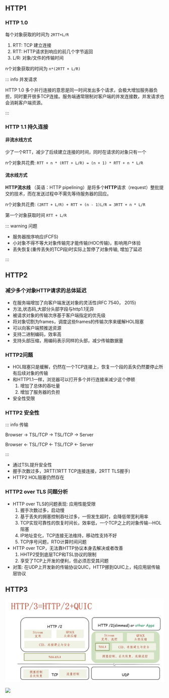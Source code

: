 ## HTTP1

### HTTP 1.0

每个对象获取的时间为 `2RTT+L/R`

1. RTT: TCP 建立连接
2. RTT: HTTP请求到响应的前几个字节返回
3. L/R: 对象/文件的传输时间

n个对象获取的时间为 `n*(2RTT + L/R)`

::: info 并发请求

HTTP 1.0 多个并行连接的意思是同一时间发出多个请求，会极大增加服务器负担，同时要开很多TCP连接。服务端通常限制对客户端的并发连接数，并发请求也会消耗客户端资源。

:::

### HTTP 1.1 持久连接

#### 非流水线方式

少了一个RTT，减少了后续建立连接的时间，同时在请求的对象只有一个

n个对象共花费: `RTT + n * (RTT + L/R) = (n + 1) * RTT + n * L/R`

#### 流水线方式

**HTTP流水线** （英语：HTTP pipelining）是将多个**HTTP**请求（request）整批提交的技术，而在发送过程中不需先等待服务器的回应。

n个对象共花费: `(2RTT + L/R) + RTT + (n - 1)L/R = 3RTT + n * L/R`

第一个对象获取时间 `RTT + L/R`

::: warning 问题

- 服务器按序响应(FCFS)
- 小对象不得不等大对象传输完才能传输(HOC传输)，影响用户体验
- 丢失恢复(重传丢失的TCP段)时实际上暂停了对象传输, 增加了延迟

:::

## HTTP2

### 减少多个对象HTTP请求的总体延迟

* 在服务端增加了向客户端发送对象的灵活性(RFC 7540， 2015)
* 方法,状态码,大部分头部字段与http1.1无异
* 被请求对象的传输次序基于客户端指定的优先级
* 将对象切割为frames，调度这些frames的传输次序来缓解HOL阻塞
* 可以向客户端预推送资源
* 支持二进制编码，效率高
* 支持头部压缩，用编码表示同样的头部，减少传输数据量

### HTTP2问题

* HOL阻塞只是缓解，仍然在一个TCP连接上，恢复一个段的丢失仍然要停止所有后续对象的传输
* 和HTTP1.1一样，浏览器可以打开多个并行连接来减少这个停顿
  1. 增加了总体的吞吐量
  2. 增加了服务器的负担
* 安全性受限

### HTTP2 安全性

::: info 传输

Browser -> TSL/TCP -> TSL/TCP -> Server

Browser  <- TSL/TCP <- TSL/TCP <- Server

:::

- 通过TSL提升安全性
- 握手次数过多，3RTT(1RTT TCP连接连接，2RTT TLS握手)
- HTTP2 HOL阻塞仍然存在

### HTTP2 over TLS 问题分析

* HTTP over TLS的问题表现: 应用性能受限
  1. 握手次数过多，启动慢
  2. 基于丢失的拥塞控制吞吐过多，一但发生超时，会降低带宽利用率
  3. TCP实现可靠性的恢复时间长，效率低，一个TCP之上的对象传输--HOL阻塞
  4. IP地址变化，TCP连接无法维持，移动性支持不好
  5. TCP序号问题，RTO计算时间问题
* HTTP over TCP，无法靠HTTP协议本身去解决或者改善
  1. HHTP2受到底层TCP和TSL协议的限制
  2. 享受了TCP上开发的便利，但必须忍受其问题
* 对策: 在UDP上开发新的传输协议QUIC，HTTP挪到QUIC上，纯应用层传输层协议

## HTTP3

![1696141378370](image/http3/1696141378370.png)

![](https://miro.medium.com/v2/resize:fit:2000/1*uk5OZPL7gtUwqRLwaoGyFw.png)
